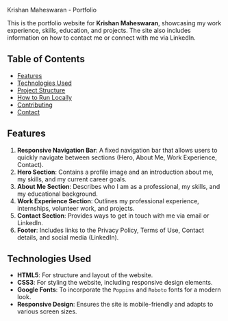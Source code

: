 Krishan Maheswaran - Portfolio

This is the portfolio website for **Krishan Maheswaran**, showcasing my work experience, skills, education, and projects. The site also includes information on how to contact me or connect with me via LinkedIn.

## Table of Contents
- [Features](#features)
- [Technologies Used](#technologies-used)
- [Project Structure](#project-structure)
- [How to Run Locally](#how-to-run-locally)
- [Contributing](#contributing)
- [Contact](#contact)
## Features
1. **Responsive Navigation Bar**: A fixed navigation bar that allows users to quickly navigate between sections (Hero, About Me, Work Experience, Contact).
2. **Hero Section**: Contains a profile image and an introduction about me, my skills, and my current career goals.
3. **About Me Section**: Describes who I am as a professional, my skills, and my educational background.
4. **Work Experience Section**: Outlines my professional experience, internships, volunteer work, and projects.
5. **Contact Section**: Provides ways to get in touch with me via email or LinkedIn.
6. **Footer**: Includes links to the Privacy Policy, Terms of Use, Contact details, and social media (LinkedIn).

## Technologies Used
- **HTML5**: For structure and layout of the website.
- **CSS3**: For styling the website, including responsive design elements.
- **Google Fonts**: To incorporate the `Poppins` and `Roboto` fonts for a modern look.
- **Responsive Design**: Ensures the site is mobile-friendly and adapts to various screen sizes.

